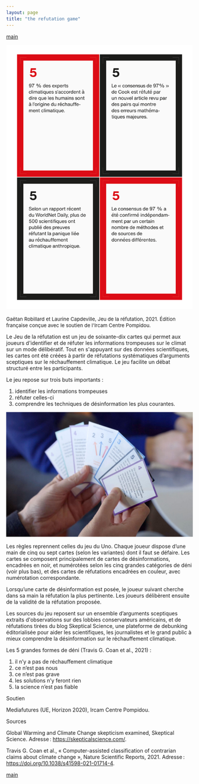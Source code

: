 ```yaml
---
layout: page
title: "the refutation game"
---
```


[main](README.md)

![the refutation game](img/gaetan-robillard-the-refutation-game.png)

<span style="font-size:10pt">Gaëtan Robillard et Laurine Capdeville, Jeu de la réfutation, 2021. Édition française conçue avec le soutien de l'Ircam Centre Pompidou.</span>

Le Jeu de la réfutation est un jeu de soixante-dix cartes qui permet aux joueurs d'identifier et de réfuter les informations trompeuses sur le climat sur un mode délibératif. Tout en s'appuyant sur des données scientifiques, les cartes ont été créées à partir de réfutations systématiques d’arguments sceptiques sur le réchauffement climatique. Le jeu facilite un débat structuré entre les participants.

Le jeu repose sur trois buts importants :

1. identifier les informations trompeuses
2. réfuter celles-ci
3. comprendre les techniques de désinformation les plus courantes.

![the refutation game](img/gaetan-robillard-the-refutation-game-le-jeu-de-la-refutation-3.jpg)

Les règles reprennent celles du jeu du Uno. Chaque joueur dispose d’une main de cinq ou sept cartes (selon les variantes) dont il faut se défaire. Les cartes se composent principalement de cartes de désinformations, encadrées en noir, et numérotées selon les cinq grandes catégories de déni (voir plus bas), et des cartes de réfutations encadrées en couleur, avec numérotation correspondante.

Lorsqu’une carte de désinformation est posée, le joueur suivant cherche dans sa main la réfutation la plus pertinente. Les joueurs délibèrent ensuite de la validité de la réfutation proposée.

Les sources du jeu reposent sur un ensemble d’arguments sceptiques extraits d'observations sur des lobbies conservateurs américains, et de réfutations tirées du blog Skeptical Science, une plateforme de debunking éditorialisée pour aider les scientifiques, les journalistes et le grand public à mieux comprendre la désinformation sur le réchauffement climatique.

Les 5 grandes formes de déni (Travis G. Coan et al., 2021) :

1. il n’y a pas de réchauffement climatique
2. ce n’est pas nous
3. ce n’est pas grave
4. les solutions n’y feront rien
5. la science n’est pas fiable

<!-- ![the refutation game](img/gaetan-robillard-the-refutation-game-le-jeu-de-la-refutation-1.jpg) -->

Soutien

Mediafutures (UE, Horizon 2020), Ircam Centre Pompidou.

Sources

Global Warming and Climate Change skepticism examined, Skeptical Science. Adresse : https://skepticalscience.com/.

Travis G. Coan et al., « Computer-assisted classification of contrarian claims about climate change », Nature Scientific Reports, 2021. Adresse : https://doi.org/10.1038/s41598-021-01714-4.

[main](README.md)

